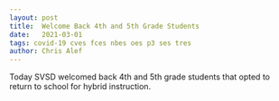```yaml
---
layout: post
title:  Welcome Back 4th and 5th Grade Students
date:   2021-03-01
tags: covid-19 cves fces nbes oes p3 ses tres
author: Chris Alef
---
```

Today SVSD welcomed back 4th and 5th grade students that opted to return to school for hybrid instruction.
